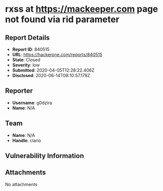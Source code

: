 # rxss at https://mackeeper.com page not found via rid parameter

## Report Details
- **Report ID**: 840515
- **URL**: https://hackerone.com/reports/840515
- **State**: Closed
- **Severity**: low
- **Submitted**: 2020-04-05T12:28:22.406Z
- **Disclosed**: 2020-06-14T08:10:57.178Z

## Reporter
- **Username**: g0dzira
- **Name**: N/A

## Team
- **Name**: N/A
- **Handle**: clario

## Vulnerability Information


## Attachments
No attachments
